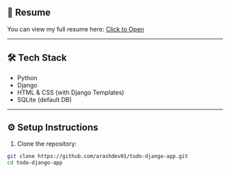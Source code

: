 ## 📄 Resume
You can view my full resume here: [Click to Open]((https://shorturl.at/aUyi9).com)

---

## 🛠️  Tech Stack
- Python
- Django
- HTML & CSS (with Django Templates)
- SQLite (default DB)

---

## ⚙️ Setup Instructions

1. Clone the repository:

```bash
git clone https://github.com/arashdev01/todo-django-app.git
cd todo-django-app

